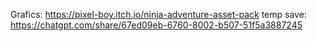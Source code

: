 Grafics: https://pixel-boy.itch.io/ninja-adventure-asset-pack
temp save: https://chatgpt.com/share/67ed09eb-6760-8002-b507-51f5a3887245
